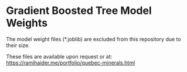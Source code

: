 # Gradient Boosted Tree Model Weights

The model weight files (*.joblib) are excluded from this repository due to their size.

These files are available upon request or at: https://ramihaider.me/portfolio/quebec-minerals.html
